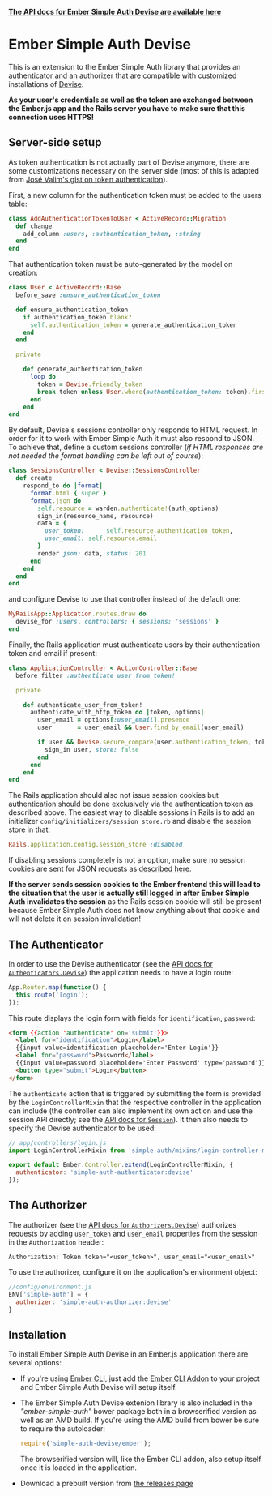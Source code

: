 __[The API docs for Ember Simple Auth Devise are available here](http://ember-simple-auth.com/ember-simple-auth-devise-api-docs.html)__

# Ember Simple Auth Devise

This is an extension to the Ember Simple Auth library that provides an
authenticator and an authorizer that are compatible with customized
installations of [Devise](https://github.com/plataformatec/devise).

__As your user's credentials as well as the token are exchanged between the
Ember.js app and the Rails server you have to make sure that this connection
uses HTTPS!__

## Server-side setup

As token authentication is not actually part of Devise anymore, there are some
customizations necessary on the server side (most of this is adapted from
[José Valim's gist on token authentication](https://gist.github.com/josevalim/fb706b1e933ef01e4fb6)).

First, a new column for the authentication token must be added to the users
table:

```ruby
class AddAuthenticationTokenToUser < ActiveRecord::Migration
  def change
    add_column :users, :authentication_token, :string
  end
end
```

That authentication token must be auto-generated by the model on creation:

```ruby
class User < ActiveRecord::Base
  before_save :ensure_authentication_token

  def ensure_authentication_token
    if authentication_token.blank?
      self.authentication_token = generate_authentication_token
    end
  end

  private

    def generate_authentication_token
      loop do
        token = Devise.friendly_token
        break token unless User.where(authentication_token: token).first
      end
    end
end
```

By default, Devise's sessions controller only responds to HTML request. In
order for it to work with Ember Simple Auth it must also respond to JSON. To
achieve that, define a custom sessions controller (_if HTML responses are not
needed the format handling can be left out of course_):

```ruby
class SessionsController < Devise::SessionsController
  def create
    respond_to do |format|
      format.html { super }
      format.json do
        self.resource = warden.authenticate!(auth_options)
        sign_in(resource_name, resource)
        data = {
          user_token:      self.resource.authentication_token,
          user_email: self.resource.email
        }
        render json: data, status: 201
      end
    end
  end
end
```

and configure Devise to use that controller instead of the default one:

```ruby
MyRailsApp::Application.routes.draw do
  devise_for :users, controllers: { sessions: 'sessions' }
end
```

Finally, the Rails application must authenticate users by their authentication
token and email if present:

```ruby
class ApplicationController < ActionController::Base
  before_filter :authenticate_user_from_token!

  private

    def authenticate_user_from_token!
      authenticate_with_http_token do |token, options|
        user_email = options[:user_email].presence
        user       = user_email && User.find_by_email(user_email)

        if user && Devise.secure_compare(user.authentication_token, token)
          sign_in user, store: false
        end
      end
    end
end
```

The Rails application should also not issue session cookies but authentication
should be done exclusively via the authentication token as described above. The
easiest way to disable sessions in Rails is to add an initializer
`config/initializers/session_store.rb` and disable the session store in that:

```rb
Rails.application.config.session_store :disabled
```

If disabling sessions completely is not an option, make sure no session cookies
are sent for JSON requests as
[described here](https://github.com/plataformatec/devise/issues/285).

__If the server sends session cookies to the Ember frontend this will lead to
the situation that the user is actually still logged in after Ember Simple Auth
invalidates the session__ as the Rails session cookie will still be present
because Ember Simple Auth does not know anything about that cookie and will not
delete it on session invalidation!

## The Authenticator

In order to use the Devise authenticator (see the
[API docs for `Authenticators.Devise`](http://ember-simple-auth.com/ember-simple-auth-devise-api-docs.html#SimpleAuth-Authenticators-Devise))
the application needs to have a login route:

```js
App.Router.map(function() {
  this.route('login');
});
```

This route displays the login form with fields for `identification`,
`password`:

```html
<form {{action 'authenticate' on='submit'}}>
  <label for="identification">Login</label>
  {{input value=identification placeholder='Enter Login'}}
  <label for="password">Password</label>
  {{input value=password placeholder='Enter Password' type='password'}}
  <button type="submit">Login</button>
</form>
```

The `authenticate` action that is triggered by submitting the form is provided
by the `LoginControllerMixin` that the respective controller in the application
can include (the controller can also implement its own action and use the
session API directly; see the
[API docs for `Session`](http://ember-simple-auth.com/ember-simple-auth-api-docs.html#SimpleAuth-Session)).
It then also needs to specify the Devise authenticator to be used:

```js
// app/controllers/login.js
import LoginControllerMixin from 'simple-auth/mixins/login-controller-mixin'

export default Ember.Controller.extend(LoginControllerMixin, {
  authenticator: 'simple-auth-authenticator:devise'
});
```

## The Authorizer

The authorizer (see the
[API docs for `Authorizers.Devise`](http://ember-simple-auth.com/ember-simple-auth-devise-api-docs.html#SimpleAuth-Authorizers-Devise))
authorizes requests by adding `user_token` and `user_email` properties from the
session in the `Authorization` header:

```
Authorization: Token token="<user_token>", user_email="<user_email>"
```

To use the authorizer, configure it on the application's environment object:

```js
//config/environment.js
ENV['simple-auth'] = {
  authorizer: 'simple-auth-authorizer:devise'
}
```

## Installation

To install Ember Simple Auth Devise in an Ember.js application there are
several options:

* If you're using [Ember CLI](https://github.com/stefanpenner/ember-cli), just
  add the
  [Ember CLI Addon](https://github.com/simplabs/ember-cli-simple-auth-devise)
  to your project and Ember Simple Auth Devise will setup itself.
* The Ember Simple Auth Devise extenion library is also included in the
  _"ember-simple-auth"_ bower package both in a browserified version as well as
  an AMD build. If you're using the AMD build from bower be sure to require the
  autoloader:

  ```js
  require('simple-auth-devise/ember');
  ```

  The browserified version will, like the Ember CLI addon, also setup itself
  once it is loaded in the application.
* Download a prebuilt version from
  [the releases page](https://github.com/simplabs/ember-simple-auth/releases)
